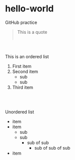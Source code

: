 # hello-world
GitHub practice  
  
> This is a quote  
&nbsp;  

&nbsp;  

This is an ordered list
1. First item
2. Second item
    - sub
    - sub
3. Third item  
&nbsp;  

&nbsp;  

Unordered list
- item
- item
  - sub 
  - sub
    - sub of sub
      - sub of sub of sub
- item
